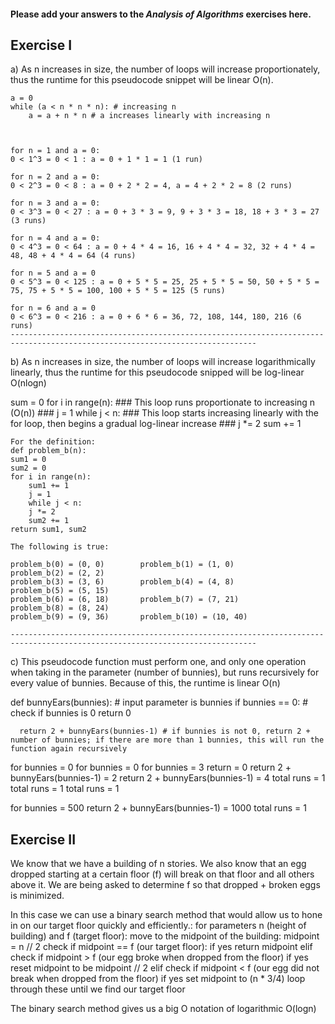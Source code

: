 #### Please add your answers to the ***Analysis of  Algorithms*** exercises here.

## Exercise I

a) As n increases in size, the number of loops will increase proportionately, thus the runtime for this pseudocode snippet will be linear O(n).

    a = 0
    while (a < n * n * n): # increasing n
        a = a + n * n # a increases linearly with increasing n



    for n = 1 and a = 0:
    0 < 1^3 = 0 < 1 : a = 0 + 1 * 1 = 1 (1 run)

    for n = 2 and a = 0:
    0 < 2^3 = 0 < 8 : a = 0 + 2 * 2 = 4, a = 4 + 2 * 2 = 8 (2 runs)

    for n = 3 and a = 0:                                            
    0 < 3^3 = 0 < 27 : a = 0 + 3 * 3 = 9, 9 + 3 * 3 = 18, 18 + 3 * 3 = 27 (3 runs)   
    
    for n = 4 and a = 0:
    0 < 4^3 = 0 < 64 : a = 0 + 4 * 4 = 16, 16 + 4 * 4 = 32, 32 + 4 * 4 = 48, 48 + 4 * 4 = 64 (4 runs)

    for n = 5 and a = 0
    0 < 5^3 = 0 < 125 : a = 0 + 5 * 5 = 25, 25 + 5 * 5 = 50, 50 + 5 * 5 = 75, 75 + 5 * 5 = 100, 100 + 5 * 5 = 125 (5 runs)

    for n = 6 and a = 0
    0 < 6^3 = 0 < 216 : a = 0 + 6 * 6 = 36, 72, 108, 144, 180, 216 (6 runs)
    -----------------------------------------------------------------------------------------------------------------------------


b) As n increases in size, the number of loops will increase logarithmically linearly, thus the runtime for this pseudocode snipped will be log-linear O(nlogn)

  sum = 0
  for i in range(n): ### This loop runs proportionate to increasing n (O(n)) ###
    j = 1
    while j < n: ### This loop starts increasing linearly with the for loop, then begins a gradual log-linear increase ###
      j *= 2
      sum += 1


    For the definition:
    def problem_b(n):
    sum1 = 0
    sum2 = 0
    for i in range(n):
        sum1 += 1
        j = 1
        while j < n:
        j *= 2
        sum2 += 1
    return sum1, sum2

    The following is true:

    problem_b(0) = (0, 0)        problem_b(1) = (1, 0)            problem_b(2) = (2, 2)
    problem_b(3) = (3, 6)        problem_b(4) = (4, 8)            problem_b(5) = (5, 15)
    problem_b(6) = (6, 18)       problem_b(7) = (7, 21)           problem_b(8) = (8, 24)
    problem_b(9) = (9, 36)       problem_b(10) = (10, 40)

    -----------------------------------------------------------------------------------------------------------------------------

c) This pseudocode function must perform one, and only one operation when taking in the parameter (number of bunnies), but runs recursively for every value of bunnies. Because of this, the runtime is linear O(n)

def bunnyEars(bunnies): # input parameter is bunnies
      if bunnies == 0: # check if bunnies is 0
        return 0

      return 2 + bunnyEars(bunnies-1) # if bunnies is not 0, return 2 + number of bunnies; if there are more than 1 bunnies, this will run the function again recursively



for bunnies = 0             for bunnies = 0                          for bunnies = 3
return = 0                  return 2 + bunnyEars(bunnies-1) = 2      return 2 + bunnyEars(bunnies-1) = 4
total runs = 1              total runs = 1                           total runs = 1

for bunnies = 500
return 2 + bunnyEars(bunnies-1) = 1000
total runs = 1


## Exercise II

We know that we have a building of n stories. We also know that an egg dropped starting at a certain floor (f) will break on that floor and all others above it. We are being asked to determine f so that dropped + broken eggs is minimized. 

In this case we can use a binary search method that would allow us to hone in on our target floor quickly and efficiently.:
    for parameters n (height of building) and f (target floor):
        move to the midpoint of the building: midpoint = n // 2
        check if midpoint == f (our target floor):
            if yes return midpoint
        elif check if midpoint > f (our egg broke when dropped from the floor)
            if yes reset midpoint to be midpoint // 2
        elif check if midpoint < f (our egg did not break when dropped from the floor)
            if yes set midpoint to (n * 3/4)
        loop through these until we find our target floor

The binary search method gives us a big O notation of logarithmic O(logn)
